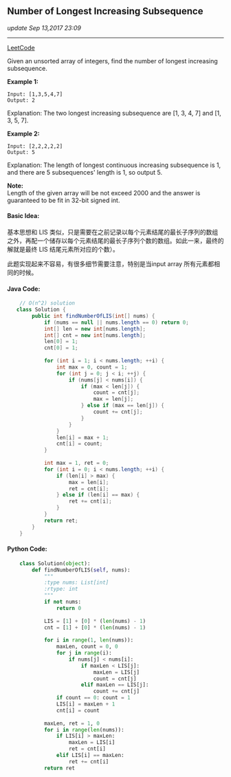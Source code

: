 ## Number of Longest Increasing Subsequence
_update Sep 13,2017  23:09_

---
[LeetCode](https://leetcode.com/problems/number-of-longest-increasing-subsequence/description/)

Given an unsorted array of integers, find the number of longest increasing subsequence.

**Example 1:**

    Input: [1,3,5,4,7]
    Output: 2
Explanation: The two longest increasing subsequence are [1, 3, 4, 7] and [1, 3, 5, 7].

**Example 2:**

    Input: [2,2,2,2,2]
    Output: 5
Explanation: The length of longest continuous increasing subsequence is 1, and there are 5 subsequences' length is 1, so output 5.

**Note:**   
Length of the given array will be not exceed 2000 and the answer is guaranteed to be fit in 32-bit signed int.

#### Basic Idea:
基本思想和 LIS 类似，只是需要在之前记录以每个元素结尾的最长子序列的数组之外，再配一个储存以每个元素结尾的最长子序列个数的数组。如此一来，最终的解就是最终 LIS 结尾元素所对应的个数）。

此题实现起来不容易，有很多细节需要注意，特别是当input array 所有元素都相同的时候。

#### Java Code:
```java
    // O(n^2) solution
   class Solution {
        public int findNumberOfLIS(int[] nums) {
            if (nums == null || nums.length == 0) return 0;
            int[] len = new int[nums.length];
            int[] cnt = new int[nums.length];
            len[0] = 1;
            cnt[0] = 1;
            
            for (int i = 1; i < nums.length; ++i) {
                int max = 0, count = 1;
                for (int j = 0; j < i; ++j) {
                    if (nums[j] < nums[i]) {
                        if (max < len[j]) {
                            count = cnt[j];
                            max = len[j];
                        } else if (max == len[j]) {
                            count += cnt[j];
                        }
                    }
                }
                len[i] = max + 1;
                cnt[i] = count;
            }
            
            int max = 1, ret = 0;
            for (int i = 0; i < nums.length; ++i) {
                if (len[i] > max) {
                    max = len[i];
                    ret = cnt[i];
                } else if (len[i] == max) {
                    ret += cnt[i];
                }
            }
            return ret;
        }
    }
```

#### Python Code:
```python
    class Solution(object):
        def findNumberOfLIS(self, nums):
            """
            :type nums: List[int]
            :rtype: int
            """
            if not nums:
                return 0
            
            LIS = [1] + [0] * (len(nums) - 1)
            cnt = [1] + [0] * (len(nums) - 1)
            
            for i in range(1, len(nums)):
                maxLen, count = 0, 0
                for j in range(i):
                    if nums[j] < nums[i]:
                        if maxLen < LIS[j]:
                            maxLen = LIS[j]
                            count = cnt[j]
                        elif maxLen == LIS[j]:
                            count += cnt[j]
                if count == 0: count = 1
                LIS[i] = maxLen + 1
                cnt[i] = count
                
            maxLen, ret = 1, 0
            for i in range(len(nums)):
                if LIS[i] > maxLen:
                    maxLen = LIS[i]
                    ret = cnt[i]
                elif LIS[i] == maxLen:
                    ret += cnt[i]
            return ret
```

